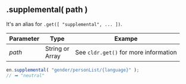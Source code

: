 ## .supplemental( path )

It's an alias for `.get([ "supplemental", ... ])`.

| Parameter | Type | Exampe |
| --- | --- | --- |
| *path* | String or<br>Array | See `cldr.get()` for more information |

```javascript
en.supplemental( "gender/personList/{language}" );
// ➡ "neutral"
```
